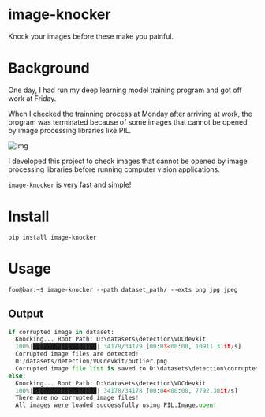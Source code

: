 # image-knocker

Knock your images before these make you painful.

# Background

One day, I had run my deep learning model training program and got off work at Friday.

When I checked the trainning process at Monday after arriving at work, the program was terminated because of some images that cannot be opened by image processing libraries like PIL.

![img](https://user-images.githubusercontent.com/35001605/132240388-d54b710f-4d87-461c-855e-cbab155a3a4c.png)

I developed this project to check images that cannot be opened by image processing libraries before running computer vision applications.

`image-knocker` is very fast and simple!

# Install

```
pip install image-knocker
```

# Usage

```console
foo@bar:~$ image-knocker --path dataset_path/ --exts png jpg jpeg
```

## Output

```python
if corrupted image in dataset:
  Knocking... Root Path: D:\datasets\detection\VOCdevkit
  100%|██████████████████| 34179/34179 [00:03<00:00, 10911.31it/s]
  Corrupted image files are detected!
  D:/datasets/detection/VOCdevkit/outlier.png
  Corrupted image file list is saved to D:\datasets\detection\corrupted_imgs_list.txt
else:
  Knocking... Root Path: D:\datasets\detection\VOCdevkit
  100%|██████████████████| 34178/34178 [00:04<00:00, 7792.30it/s]
  There are no corrupted image files! 
  All images were loaded successfully using PIL.Image.open!
```
